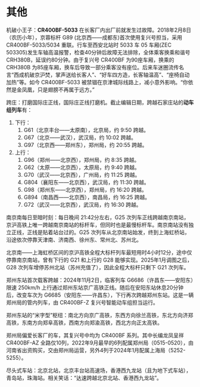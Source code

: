 # 其他

机破小王子：**CR400BF-5033** 在长客厂内出厂前就发生过故障。2018年2月8日（农历小年），京蓉标杆 G89 (北京西——成都东)首次使用复兴号担当，采用 CR400BF-5033/5034 重联。行车至西安北站时 5033 车 05 车厢(ZEC 503305)发生车轴高温报警，检查40分钟后故障无法排除，全体乘客换乘和谐号 CRH380B，延误约80分钟。由于复兴号 CR400BF 为90座车厢，换乘的 CRH380B 为85座车厢，换车后导致一部分乘客没有座位。后来车迷圈流传名言“西成机破京沪焚，掌声送给长客人”、“好车四方造，长客轴温高”、“座椅自动加热”等。如今 CR400BF-5033 被禁锢在京津城际线路上，减小意外影响。“你依然是金凤凰，只是翅膀不再属于远方。”

跨庄：打磨国际庄正线，国际庄正线打磨机。截止编辑日期，跨越石家庄站的**动车组列车**有：

1. 下行：
    1. G61（北京丰台——太原南），北京局，约 9:50 跨越。
    2. G67（北京——武汉），武汉局，约 10:02 跨越。
    3. G97（北京西——郑州东），郑州局，约 20:55 跨越。
2. 上行：
    1. G96（郑州——北京西），郑州局，约 8:35 跨越。
    2. G62（太原——北京西），太原局，约 9:40 跨越。
    3. G70（武汉——北京西），广州局，约 11:25 跨越。
    4. G804（襄阳东——北京西），武汉局，约 11:30 跨越。
    5. G98（郑州东——北京西），郑州局，约 16:20 跨越。
    6. G894（南昌西——北京西），南昌局，约 16:25 跨越。
    7. G72（武汉——北京西），武汉局，约 16:30 跨越。

南京南每日至暗时刻：每日晚间 21:42分左右，G25 次列车正线跨越南京南站，京沪高铁上唯一跨越南京南站的标杆车，但同时也是最慢标杆车。南京南站没有独立正线，正线是贴着站台过的。G25 次列车从北京南站始发，终到上海虹桥站，沿途依次停靠天津南、济南西、徐州东、常州北、苏州北。

北京南——上海虹桥区间的京沪高铁全程大标杆列车最短用时4小时12分，途中仅停靠南京南站，曾有下行的 G21 和上行的 G28 能够实现。2025年1月调图之后，G28 次列车增停苏州北站（苏州充值了），因此全程大标杆只剩下 G21 次列车。

郑州东站首次载客跨越：2024年11月2日，临客列车 G6686（许昌东——安阳东）限速 250km/h 上行通过郑州东站京广高铁正线。随后在安阳东站休息20分钟后，改变车次为 G6685（安阳东——许昌东），下行再次跨越郑州东站。这是一辆郑州局的管内列车，由 CR400BF-Z 复兴号智能动车组担当运行。

郑州东站的“米字型”枢纽：南北方向京广高铁，东西方向徐兰高铁，东北方向济郑高铁，东南方向郑阜高铁，西南方向郑渝高铁，西北方向正太高铁。

郑州局偏爱长客厂的车，其复兴号中均为 CR400BF 系列。其中长编龙凤呈祥 CR400BF-AZ 全路仅10列，2022年9月最早的6列配属郑州局（0515-0520），由河南省出资购买，交由郑州局运营，另外4列于2024年1月配属上海局（5252-5255）。

尽头式车站：北京北站，北京丰台站高速场，香港西九龙站（且为地下式车站），青岛站，珠海站。相关笑话：“达速跨越北京北站、香港西九龙站”。
